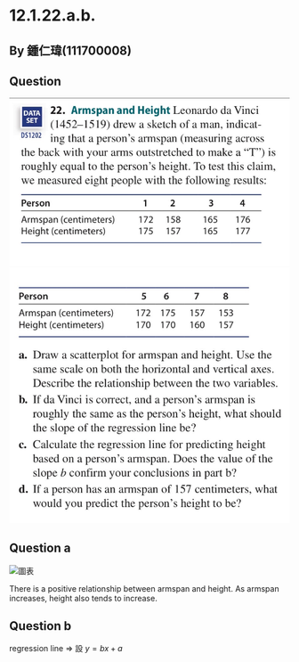 # 12.1.22.a.b.

## By 鍾仁瑋(111700008)

## Question

![圖片1](https://github.com/HWTeng-Course/202402-Statistics/raw/main/Images/S__1194333_0.jpg)
![圖片2](https://github.com/HWTeng-Course/202402-Statistics/raw/main/Images/S__1194335_0.jpg)

## Question a

![圖表](https://github.com/HWTeng-Course/202402-Statistics/assets/162070198/332829f6-fbad-460a-a0cb-555020492ffe)

There is a positive relationship between armspan and height. As armspan increases, height also tends to increase.

## Question b

regression line =>
設 $y = bx + a$<br>
